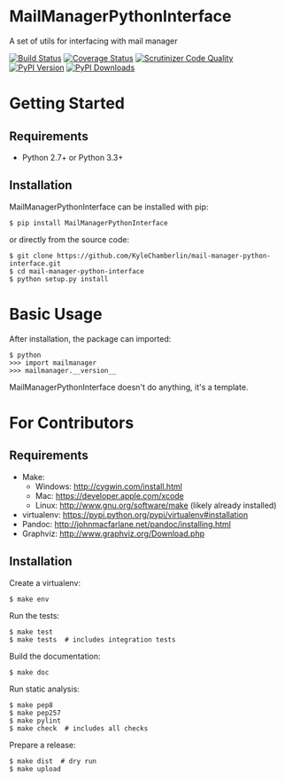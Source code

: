 MailManagerPythonInterface
======
A set of utils for interfacing with mail manager

[![Build Status](http://img.shields.io/travis/KyleChamberlin/mail-manager-python-interface/master.svg)](https://travis-ci.org/KyleChamberlin/mail-manager-python-interface)
[![Coverage Status](http://img.shields.io/coveralls/KyleChamberlin/mail-manager-python-interface/master.svg)](https://coveralls.io/r/KyleChamberlin/mail-manager-python-interface)
[![Scrutinizer Code Quality](http://img.shields.io/scrutinizer/g/KyleChamberlin/mail-manager-python-interface.svg)](https://scrutinizer-ci.com/g/KyleChamberlin/mail-manager-python-interface/?branch=master)
[![PyPI Version](http://img.shields.io/pypi/v/MailManagerPythonInterface.svg)](https://pypi.python.org/pypi/MailManagerPythonInterface)
[![PyPI Downloads](http://img.shields.io/pypi/dm/MailManagerPythonInterface.svg)](https://pypi.python.org/pypi/MailManagerPythonInterface)


Getting Started
===============

Requirements
------------

* Python 2.7+ or Python 3.3+

Installation
------------

MailManagerPythonInterface can be installed with pip:

```
$ pip install MailManagerPythonInterface
```

or directly from the source code:

```
$ git clone https://github.com/KyleChamberlin/mail-manager-python-interface.git
$ cd mail-manager-python-interface
$ python setup.py install
```

Basic Usage
===========

After installation, the package can imported:

```
$ python
>>> import mailmanager
>>> mailmanager.__version__
```

MailManagerPythonInterface doesn't do anything, it's a template.

For Contributors
================

Requirements
------------

* Make:
    * Windows: http://cygwin.com/install.html
    * Mac: https://developer.apple.com/xcode
    * Linux: http://www.gnu.org/software/make (likely already installed)
* virtualenv: https://pypi.python.org/pypi/virtualenv#installation
* Pandoc: http://johnmacfarlane.net/pandoc/installing.html
* Graphviz: http://www.graphviz.org/Download.php

Installation
------------

Create a virtualenv:

```
$ make env
```

Run the tests:

```
$ make test
$ make tests  # includes integration tests
```

Build the documentation:

```
$ make doc
```

Run static analysis:

```
$ make pep8
$ make pep257
$ make pylint
$ make check  # includes all checks
```

Prepare a release:

```
$ make dist  # dry run
$ make upload
```
